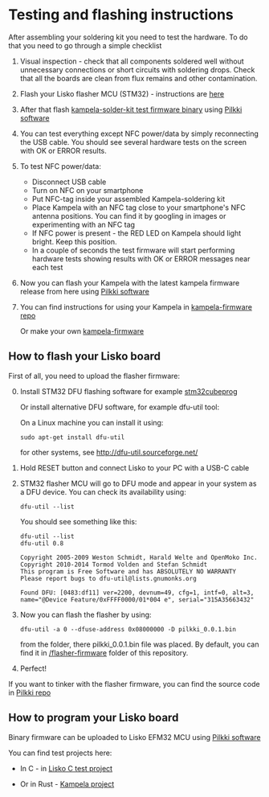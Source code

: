 # Testing and flashing instructions

After assembling your soldering kit you need to test the hardware. To do that you need to go through a simple checklist

1. Visual inspection - check that all components soldered well without unnecessary connections or short circuits with soldering drops. Check that all the boards are clean from flux remains and other contamination.

2. Flash your Lisko flasher MCU (STM32) - instructions are [here](#How-to-flash-your-Lisko-board)

3. After that flash [kampela-solder-kit test firmware binary](../test-firmware/kampela-soldering-kit-test-firmware.bin) using [Pilkki software](https://github.com/Kalapaja/pilkki/tree/main/software) 

4. You can test everything except NFC power/data by simply reconnecting the USB cable. You should see several hardware tests on the screen with OK or ERROR results.

5. To test NFC power/data:

	- Disconnect USB cable
	- Turn on NFC on your smartphone
	- Put NFC-tag inside your assembled Kampela-soldering kit
	- Place Kampela with an NFC tag close to your smartphone's NFC antenna positions. You can find it by googling in images or experimenting with an NFC tag
	- If NFC power is present - the RED LED on Kampela should light bright. Keep this position.
	- In a couple of seconds the test firmware will start performing hardware tests showing results with OK or ERROR messages near each test

6. Now you can flash your Kampela with the latest kampela firmware release from here using [Pilkki software](https://github.com/Kalapaja/pilkki/tree/main/software)

7. You can find instructions for using your Kampela in [kampela-firmware repo](https://github.com/Kalapaja/kampela-firmware)

	Or make your own [kampela-firmware](https://github.com/Kalapaja/kampela-firmware)

## How to flash your Lisko board

First of all, you need to upload the flasher firmware:

0. Install STM32 DFU flashing software for example [stm32cubeprog](https://www.st.com/en/development-tools/stm32cubeprog.html)
	
	Or install alternative DFU software, for example dfu-util tool:
	
	On a Linux machine you can install it using:

	```
	sudo apt-get install dfu-util
	```
	
	for other systems, see http://dfu-util.sourceforge.net/

1. Hold RESET button and connect Lisko to your PC with a USB-C cable

2. STM32 flasher MCU will go to DFU mode and appear in your system as a DFU device. You can check its availability using:

	```
	dfu-util --list
	```
	You should see something like this:
	```
	dfu-util --list
	dfu-util 0.8

	Copyright 2005-2009 Weston Schmidt, Harald Welte and OpenMoko Inc.
	Copyright 2010-2014 Tormod Volden and Stefan Schmidt
	This program is Free Software and has ABSOLUTELY NO WARRANTY
	Please report bugs to dfu-util@lists.gnumonks.org

	Found DFU: [0483:df11] ver=2200, devnum=49, cfg=1, intf=0, alt=3, name="@Device Feature/0xFFFF0000/01*004 e", serial="315A35663432"
	```

3. Now you can flash the flasher by using:

	```
	dfu-util -a 0 --dfuse-address 0x08000000 -D pilkki_0.0.1.bin
	```

	from the folder, there pilkki_0.0.1.bin file was placed. By default, you can find it in [/flasher-firmware](flasher-firmware/) folder of this repository.

4. Perfect!

If you want to tinker with the flasher firmware, you can find the source code in [Pilkki repo](https://github.com/Kalapaja/pilkki/tree/main/firmware)

## How to program your Lisko board

Binary firmware can be uploaded to Lisko EFM32 MCU using [Pilkki software](https://github.com/Kalapaja/pilkki/tree/main/software)

You can find test projects here:

- In C - in [Lisko C test project](https://github.com/vasya-zh/Lisko/tree/A1/test-firmware)

- Or in Rust - [Kampela project](https://github.com/Kalapaja/kampela-firmware)
